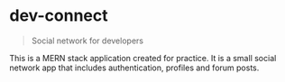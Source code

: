 # dev-connect

> Social network for developers

This is a MERN stack application created for practice. It is a small social network app that includes authentication, profiles and forum posts.

